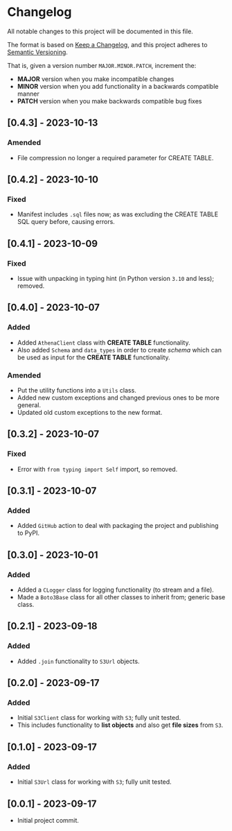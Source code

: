 # Changelog

All notable changes to this project will be documented in this file.

The format is based on [Keep a Changelog](https://keepachangelog.com/en/1.0.0/),
and this project adheres to [Semantic Versioning](https://semver.org/spec/v2.0.0.html).

That is, given a version number `MAJOR.MINOR.PATCH`, increment the:

- **MAJOR** version when you make incompatible changes
- **MINOR** version when you add functionality in a backwards compatible manner
- **PATCH** version when you make backwards compatible bug fixes

## [0.4.3] - 2023-10-13
### Amended
- File compression no longer a required parameter for CREATE TABLE.

## [0.4.2] - 2023-10-10
### Fixed
- Manifest includes `.sql` files now; as was excluding the CREATE TABLE SQL query before, causing errors.

## [0.4.1] - 2023-10-09
### Fixed
- Issue with unpacking in typing hint (in Python version `3.10` and less); removed.

## [0.4.0] - 2023-10-07
### Added
- Added `AthenaClient` class with **CREATE TABLE** functionality.
- Also added `Schema` and `data_types` in order to create _schema_ which can be used as input for the **CREATE TABLE** functionality.
### Amended
- Put the utility functions into a `Utils` class.
- Added new custom exceptions and changed previous ones to be more general.
- Updated old custom exceptions to the new format.

## [0.3.2] - 2023-10-07
### Fixed
- Error with `from typing import Self` import, so removed.

## [0.3.1] - 2023-10-07
### Added
- Added `GitHub` action to deal with packaging the project and publishing to PyPI.

## [0.3.0] - 2023-10-01
### Added
- Added a `CLogger` class for logging functionality (to stream and a file).
- Made a `Boto3Base` class for all other classes to inherit from; generic base class.

## [0.2.1] - 2023-09-18
### Added
- Added `.join` functionality to `S3Url` objects.

## [0.2.0] - 2023-09-17
### Added
- Initial `S3Client` class for working with `S3`; fully unit tested.
- This includes functionality to **list objects** and also get **file sizes** from `S3`.

## [0.1.0] - 2023-09-17
### Added
- Initial `S3Url` class for working with `S3`; fully unit tested.

## [0.0.1] - 2023-09-17
- Initial project commit.

